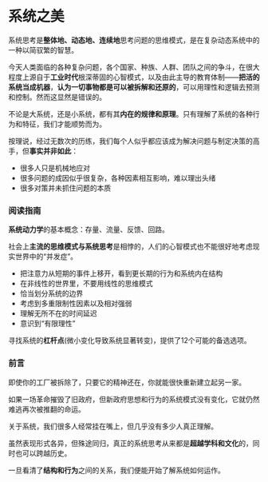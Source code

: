 # 系统之美

系统思考是**整体地、动态地、连续地**思考问题的思维模式，是在复杂动态系统中的一种以简驭繁的智慧。



今天人类面临的各种复杂问题，各个国家、种族、人群、团队之间的争斗，在很大程度上源自于**工业时代**根深蒂固的心智模式，以及由此主导的教育体制——**把活的系统当成机器**，**认为一切事物都是可以被拆解和还原的**，可以用理性和逻辑去预测和控制。然而这显然是错误的。



不论是大系统，还是小系统，都有其**内在的规律和原理**。只有理解了系统的各种行为和特征，我们才能顺势而为。



按理说，经过无数次的历练，我们每个人似乎都应该成为解决问题与制定决策的高手，但**事实并非如此**：

* 很多人只是机械地应对
* 很多问题的成因似乎很复杂，各种因素相互影响，难以理出头绪
* 很多对策并未抓住问题的本质



### 阅读指南

**系统动力学**的基本概念：存量、流量、反馈、回路。



社会上**主流的思维模式与系统思考**是相悖的，人们的心智模式也不能很好地考虑现实世界中的“并发症”。

* 把注意力从短期的事件上移开，看到更长期的行为和系统内在结构
* 在非线性的世界里，不要用线性的思维模式
* 恰当划分系统的边界
* 考虑到多重限制性因素以及相对强弱
* 理解无所不在的时间延迟
* 意识到“有限理性”



寻找系统的**杠杆点**(微小变化导致系统显著转变)，提供了12个可能的备选选项。



### 前言

即使你的工厂被拆除了，只要它的精神还在，你就能很快重新建立起另一家。

如果一场革命摧毁了旧政府，但新政府思想和行为的系统模式没有变化，它就仍然难逃再次被推翻的命运。

关于系统，我们很多人经常挂在嘴上，但几乎没有多少人真正理解。



虽然表现形式各异，但殊途同归，真正的系统思考从来都是**超越学科和文化**的，同时也可以跨越历史。



一旦看清了**结构和行为**之间的关系，我们便能开始了解系统如何运作。

